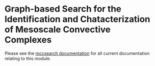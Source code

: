 # Graph-based Search for the Identification and Chatacterization of Mesoscale Convective Complexes

Please see the [mccsearch documentation](https://github.com/apache/climate/blob/master/mccsearch/docs/mccsearch.md) for all current documentation relating to this module.
